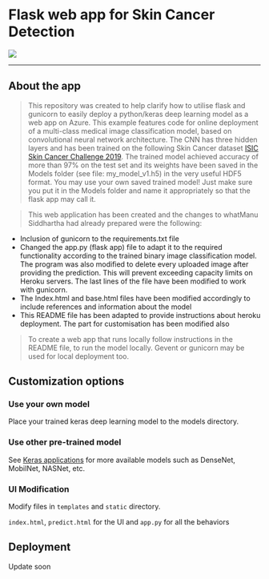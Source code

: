 # Flask web app for Skin Cancer Detection

[![](https://img.shields.io/badge/python-2.7%2C%203.5%2B-green.svg)]()



------------------
## About the app
> This repository was created to help clarify how to utilise flask and gunicorn to easily deploy a python/keras deep learning model as a web app on Azure. This example features code for online deployment of a multi-class medical image classification model, based on convolutional neural network architecture. The CNN has three hidden layers and has been trained on the following  Skin Cancer dataset  <a href="https://challenge.isic-archive.com/data/"> ISIC Skin Cancer Challenge 2019</a>. The trained model achieved accuracy of more than 97% on the test set and its weights have been saved in the Models folder (see file: my_model_v1.h5) in the very useful HDF5 format. You may use your own saved trained model! Just make sure you put it in the Models folder and name it appropriately so that the flask app may call it.



> This web application has been created and the changes to whatManu Siddhartha  had already prepared were the following:
<ul>

<li>Inclusion of gunicorn to the requirements.txt file</li>
<li>Changed the app.py (flask app) file to adapt it to the required functionality according to the trained binary image classification model. The program was also modified to delete every uploaded image after providing the prediction. This will prevent exceeding capacity limits on Heroku servers. The last lines of the file have been modified to work with gunicorn. </li>
<li>The Index.html and base.html files have been modified accordingly to include references and information about the model</li>
<li>This README file has been adapted to provide instructions about heroku deployment. The part for customisation has been modified also</li>
</ul>

> To create a web app that runs locally follow instructions in the README file, to run the model locally. Gevent or gunicorn may be used for local deployment too.

## Customization options

### Use your own model

Place your trained keras deep learning model to the models directory.


### Use other pre-trained model

See [Keras applications](https://keras.io/applications/) for more available models such as DenseNet, MobilNet, NASNet, etc.


### UI Modification

Modify files in `templates` and `static` directory.

`index.html`, `predict.html` for the UI and `app.py` for all the behaviors

## Deployment

Update soon


